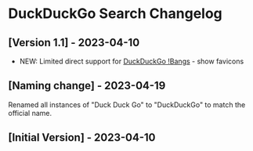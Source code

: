 # DuckDuckGo Search Changelog

## [Version 1.1] - 2023-04-10

- NEW: Limited direct support for [DuckDuckGo !Bangs](https://duckduckgo.com/bangs) - show favicons

## [Naming change] - 2023-04-19

Renamed all instances of "Duck Duck Go" to "DuckDuckGo" to match the official name.

## [Initial Version] - 2023-04-10
